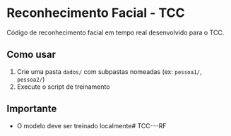 # Reconhecimento Facial - TCC

Código de reconhecimento facial em tempo real desenvolvido para o TCC.

## Como usar
1. Crie uma pasta `dados/` com subpastas nomeadas (ex: `pessoa1/`, `pessoa2/`)
2. Execute o script de treinamento

## Importante
- O modelo deve ser treinado localmente# TCC---RF
